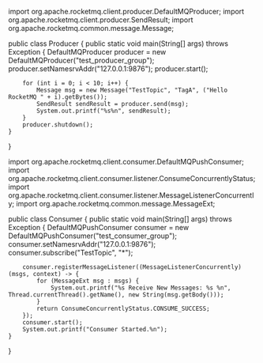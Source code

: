 import org.apache.rocketmq.client.producer.DefaultMQProducer;
import org.apache.rocketmq.client.producer.SendResult;
import org.apache.rocketmq.common.message.Message;

public class Producer {
    public static void main(String[] args) throws Exception {
        DefaultMQProducer producer = new DefaultMQProducer("test_producer_group");
        producer.setNamesrvAddr("127.0.0.1:9876");
        producer.start();

        for (int i = 0; i < 10; i++) {
            Message msg = new Message("TestTopic", "TagA", ("Hello RocketMQ " + i).getBytes());
            SendResult sendResult = producer.send(msg);
            System.out.printf("%s%n", sendResult);
        }
        producer.shutdown();
    }
}


import org.apache.rocketmq.client.consumer.DefaultMQPushConsumer;
import org.apache.rocketmq.client.consumer.listener.ConsumeConcurrentlyStatus;
import org.apache.rocketmq.client.consumer.listener.MessageListenerConcurrently;
import org.apache.rocketmq.common.message.MessageExt;

public class Consumer {
    public static void main(String[] args) throws Exception {
        DefaultMQPushConsumer consumer = new DefaultMQPushConsumer("test_consumer_group");
        consumer.setNamesrvAddr("127.0.0.1:9876");
        consumer.subscribe("TestTopic", "*");

        consumer.registerMessageListener((MessageListenerConcurrently) (msgs, context) -> {
            for (MessageExt msg : msgs) {
                System.out.printf("%s Receive New Messages: %s %n", Thread.currentThread().getName(), new String(msg.getBody()));
            }
            return ConsumeConcurrentlyStatus.CONSUME_SUCCESS;
        });
        consumer.start();
        System.out.printf("Consumer Started.%n");
    }
}
